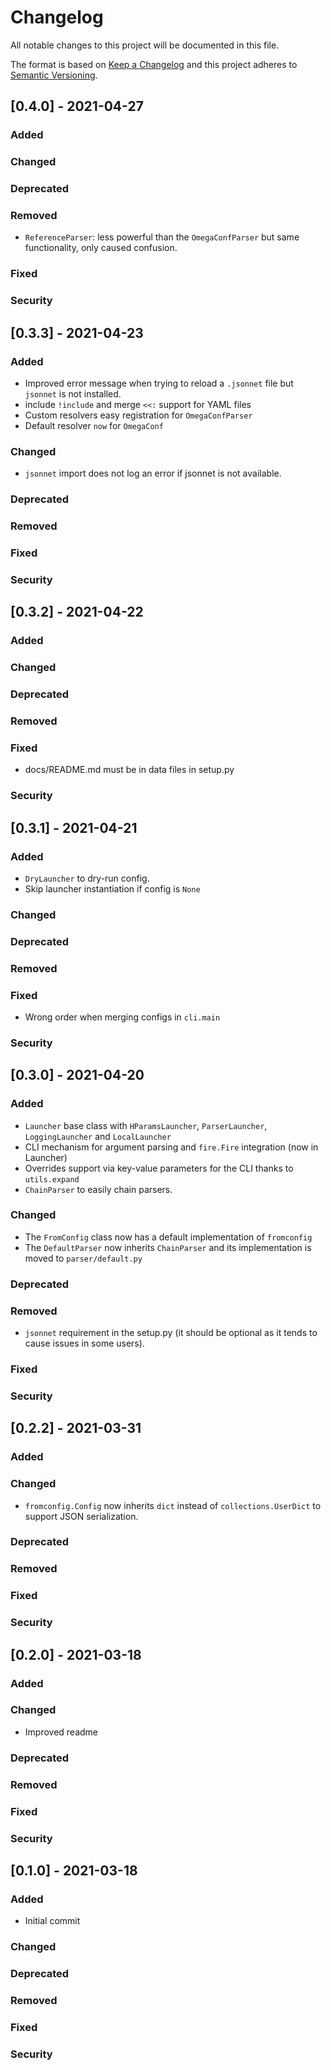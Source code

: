 # Changelog

All notable changes to this project will be documented in this file.

The format is based on [Keep a Changelog](https://keepachangelog.com/en/1.0.0/) and this project adheres to [Semantic Versioning](https://semver.org).


## [0.4.0] - 2021-04-27

### Added
### Changed
### Deprecated
### Removed
- `ReferenceParser`: less powerful than the `OmegaConfParser` but same functionality, only caused confusion.

### Fixed
### Security


## [0.3.3] - 2021-04-23

### Added
- Improved error message when trying to reload a `.jsonnet` file but `jsonnet` is not installed.
- include `!include` and merge `<<:` support for YAML files
- Custom resolvers easy registration for `OmegaConfParser`
- Default resolver `now` for `OmegaConf`

### Changed
- `jsonnet` import does not log an error if jsonnet is not available.

### Deprecated
### Removed
### Fixed
### Security


## [0.3.2] - 2021-04-22

### Added
### Changed
### Deprecated
### Removed
### Fixed
- docs/README.md must be in data files in setup.py

### Security


## [0.3.1] - 2021-04-21

### Added
- `DryLauncher` to dry-run config.
- Skip launcher instantiation if config is `None`

### Changed
### Deprecated
### Removed
### Fixed
- Wrong order when merging configs in `cli.main`

### Security


## [0.3.0] - 2021-04-20

### Added
- `Launcher` base class with `HParamsLauncher`, `ParserLauncher`, `LoggingLauncher` and `LocalLauncher`
- CLI mechanism for argument parsing and `fire.Fire` integration (now in Launcher)
- Overrides support via key-value parameters for the CLI thanks to `utils.expand`
- `ChainParser` to easily chain parsers.

### Changed
- The `FromConfig` class now has a default implementation of `fromconfig`
- The `DefaultParser` now inherits `ChainParser` and its implementation is moved to `parser/default.py`

### Deprecated
### Removed
- `jsonnet` requirement in the setup.py (it should be optional as it tends to cause issues in some users).

### Fixed
### Security



## [0.2.2] - 2021-03-31

### Added
### Changed
- `fromconfig.Config` now inherits `dict` instead of `collections.UserDict` to support JSON serialization.

### Deprecated
### Removed
### Fixed
### Security


## [0.2.0] - 2021-03-18

### Added
### Changed
- Improved readme

### Deprecated
### Removed
### Fixed
### Security

## [0.1.0] - 2021-03-18

### Added
- Initial commit

### Changed
### Deprecated
### Removed
### Fixed
### Security
